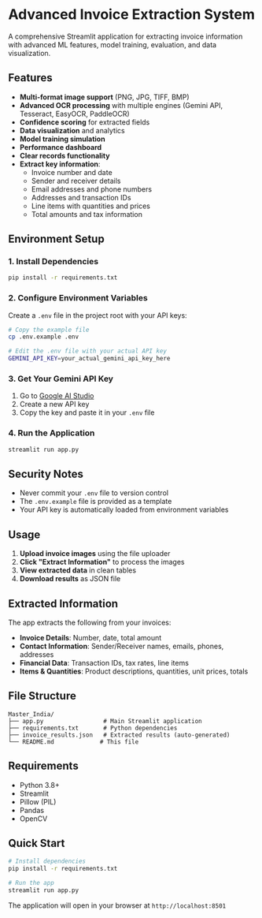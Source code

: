 # Advanced Invoice Extraction System

A comprehensive Streamlit application for extracting invoice information with advanced ML features, model training, evaluation, and data visualization.

## Features

- **Multi-format image support** (PNG, JPG, TIFF, BMP)
- **Advanced OCR processing** with multiple engines (Gemini API, Tesseract, EasyOCR, PaddleOCR)
- **Confidence scoring** for extracted fields
- **Data visualization** and analytics
- **Model training simulation**
- **Performance dashboard**
- **Clear records functionality**
- **Extract key information**:
  - Invoice number and date
  - Sender and receiver details
  - Email addresses and phone numbers
  - Addresses and transaction IDs
  - Line items with quantities and prices
  - Total amounts and tax information

## Environment Setup

### 1. Install Dependencies
```bash
pip install -r requirements.txt
```

### 2. Configure Environment Variables
Create a `.env` file in the project root with your API keys:

```bash
# Copy the example file
cp .env.example .env

# Edit the .env file with your actual API key
GEMINI_API_KEY=your_actual_gemini_api_key_here
```

### 3. Get Your Gemini API Key
1. Go to [Google AI Studio](https://makersuite.google.com/app/apikey)
2. Create a new API key
3. Copy the key and paste it in your `.env` file

### 4. Run the Application
```bash
streamlit run app.py
```

## Security Notes
- Never commit your `.env` file to version control
- The `.env.example` file is provided as a template
- Your API key is automatically loaded from environment variables

## Usage

1. **Upload invoice images** using the file uploader
2. **Click "Extract Information"** to process the images
3. **View extracted data** in clean tables
4. **Download results** as JSON file

## Extracted Information

The app extracts the following from your invoices:

- **Invoice Details**: Number, date, total amount
- **Contact Information**: Sender/Receiver names, emails, phones, addresses
- **Financial Data**: Transaction IDs, tax rates, line items
- **Items & Quantities**: Product descriptions, quantities, unit prices, totals

## File Structure

```
Master_India/
├── app.py                 # Main Streamlit application
├── requirements.txt       # Python dependencies
├── invoice_results.json   # Extracted results (auto-generated)
└── README.md             # This file
```

## Requirements

- Python 3.8+
- Streamlit
- Pillow (PIL)
- Pandas
- OpenCV

## Quick Start

```bash
# Install dependencies
pip install -r requirements.txt

# Run the app
streamlit run app.py
```

The application will open in your browser at `http://localhost:8501`   
